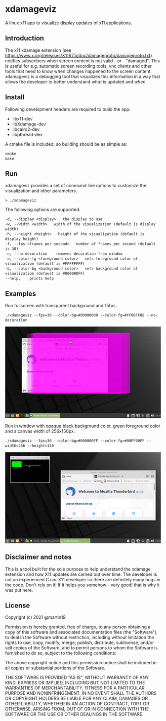 # xdamageviz

A linux x11 app to visualize display updates of x11 applications.

## Introduction
The x11 xdamage extension (see https://www.x.org/releases/X11R7.5/doc/damageproto/damageproto.txt)
notifies subscribers when screen content is not valid - or - "damaged". This is useful for e.g. automatic screen recording tools, vnc clients and 
other tools that need to know when changes happened to the screen content. xdamageviz is a debugging tool that
visualizes this information in a way that allows the developer to better understand *what* is updated and *when*.

## Install

Following development headers are required to build the app:

* libx11-dev
* libXdamage-dev 
* libcairo2-dev
* libpthread-dev

A cmake file is included, so building should be as simple as:

```
cmake
make
```

## Run

xdamageviz provides a set of command line options to customize the visualization and other parameters. 

```
> ./xdamageviz
```

The following options are supported.

```
-d, --display <display>   the display to use
-w, --width <width>   width of the visualization (default is display width)
-h, --height <height>   height of the visualization (default is display height)
-f, --fps <frames per second>   number of frames per second (default is 30)
-n, --no-decoration    removes decoration from window
-a, --color-fg <foreground color>   sets foreground color of visualization (default is #FFFFFFFF)
-b, --color-bg <background color>   sets background color of visualization (default is #000000FF)
--help,    prints help
```

## Examples

Run fullscreen with transparent background and 15fps.
```
./xdamageviz --fps=30 --color-bg=#00000000 --color-fg=#FF00FF88 --no-decoration
```

![screen1](screen1.jpg "fullscreen mode")



Run in window with opaque black background color, green foreground color and a canvas width of 256x150px.  
```
./xdamageviz --fps=30 --color-bg=#000000FF --color-fg=#00FF00FF --width=256 --height=150 
```

![screen2](screen2.jpg "windowed mode")

## Disclaimer and notes

This is a tool built for the sole purpose to help understand the xdamage extension and how X11 updates are
carried out over time. The developer is not an experienced C nor X11 developer so there are definitely many 
bugs in the code. Don't rely on it! If it helps you somehow - very good! that is why it was put here.

## License

Copyright (c) 2021 @martin19

Permission is hereby granted, free of charge, to any person obtaining
a copy of this software and associated documentation files (the
"Software"), to deal in the Software without restriction, including
without limitation the rights to use, copy, modify, merge, publish,
distribute, sublicense, and/or sell copies of the Software, and to
permit persons to whom the Software is furnished to do so, subject to
the following conditions:

The above copyright notice and this permission notice shall be
included in all copies or substantial portions of the Software.

THE SOFTWARE IS PROVIDED "AS IS", WITHOUT WARRANTY OF ANY KIND,
EXPRESS OR IMPLIED, INCLUDING BUT NOT LIMITED TO THE WARRANTIES OF
MERCHANTABILITY, FITNESS FOR A PARTICULAR PURPOSE AND
NONINFRINGEMENT. IN NO EVENT SHALL THE AUTHORS OR COPYRIGHT HOLDERS BE
LIABLE FOR ANY CLAIM, DAMAGES OR OTHER LIABILITY, WHETHER IN AN ACTION
OF CONTRACT, TORT OR OTHERWISE, ARISING FROM, OUT OF OR IN CONNECTION
WITH THE SOFTWARE OR THE USE OR OTHER DEALINGS IN THE SOFTWARE.

